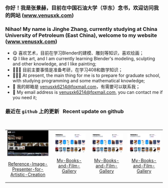 ### 你好！我是张景赫，目前在中国石油大学（华东）念书，欢迎访问我的网站 (www.venusxk.com)
### Nihao! My name is Jinghe Zhang, currently studying at China University of Petroleum (East China), welcome to my website (www.venusxk.com)
- 😋 喜欢艺术，目前在学习Blender的建模、雕刻等知识，喜欢绘画；
- 😋 I like art, and I am currently learning Blender's modeling, sculpting and other knowledge, and I like painting;
- 🧑🏽‍💻 目前主要事情是准备考研，在学习408和数学知识；
- 🧑🏽‍💻 At present, the main thing for me is to prepare for graduate school, with studying programming and some mathematical knowledge;
- 📨 我的邮箱是 venusxk6214@foxmail.com，有需要可以联系我；
- 📨 My email address is venusxk6214@foxmail.com, you can contact me if you need it;

### 最近在 `github` 上的更新 &nbsp; Recent update on github

<br>


<table>
    <tr>

<td>
<div align=center>
<img decoding="async" src="./readme_file/material.jpg" width="100%" border-radius="3px" >

[Reference-Image-Presenter-for-Artistic-Creation](https://github.com/VenusXK/Reference-Image-Presenter-for-Artistic-Creation)
</div>
</td>

<td>
<div align=center>
<img decoding="async" src="./readme_file/gallery.jpg" width="100%" >

[My-Books-and-Film-Gallery](https://github.com/VenusXK/My-Books-and-Film-Gallery)
</div>
</td>

<td>
<div align=center>
<img decoding="async" src="./readme_file/gallery.jpg" width="100%" >

[My-Books-and-Film-Gallery](https://github.com/VenusXK/My-Books-and-Film-Gallery)
</div>
</td>
<td>
<div align=center>
<img decoding="async" src="./readme_file/gallery.jpg" width="100%" >

[My-Books-and-Film-Gallery](https://github.com/VenusXK/My-Books-and-Film-Gallery)
</div>
</td>
    </tr>
</table>


<!--
**VenusXK/VenusXK** is a ✨ _special_ ✨ repository because its `README.md` (this file) appears on your GitHub profile.

Here are some ideas to get you started:

- 🔭 I’m currently working on ...
- 🌱 I’m currently learning ...
- 👯 I’m looking to collaborate on ...
- 🤔 I’m looking for help with ...
- 💬 Ask me about ...
- 📫 How to reach me: ...
- 😄 Pronouns: ...
- ⚡ Fun fact: ...
-->
